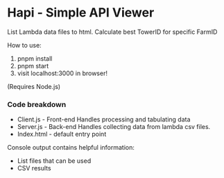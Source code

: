 # Hapi - Simple API Viewer

List Lambda data files to html.
Calculate best TowerID for specific FarmID

How to use:

1. pnpm install
2. pnpm start
3. visit localhost:3000 in browser!

(Requires Node.js)

### Code breakdown

- Client.js - Front-end Handles processing and tabulating data
- Server.js - Back-end Handles collecting data from lambda csv files.
- Index.html - default entry point

Console output contains helpful information:

- List files that can be used
- CSV results
